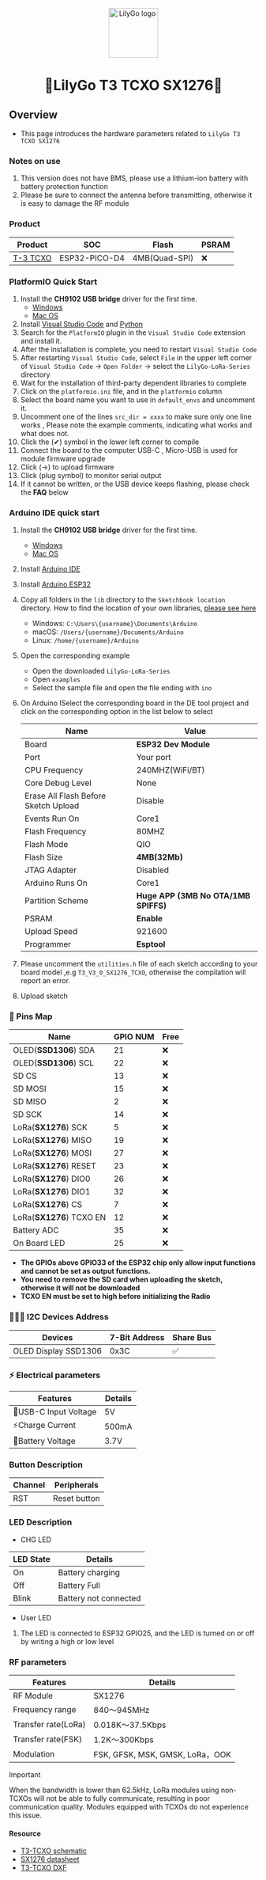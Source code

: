 <div align="center" markdown="1">
  <img src="../../../.github/LilyGo_logo.png" alt="LilyGo logo" width="100"/>
</div>

<h1 align = "center">🌟LilyGo T3 TCXO SX1276🌟</h1>

## Overview

* This page introduces the hardware parameters related to `LilyGo T3 TCXO SX1276`

### Notes on use

1. This version does not have BMS, please use a lithium-ion battery with battery protection function
2. Please be sure to connect the antenna before transmitting, otherwise it is easy to damage the RF module

### Product

| Product       | SOC           | Flash         | PSRAM |
| ------------- | ------------- | ------------- | ----- |
| [T-3 TCXO][1] | ESP32-PICO-D4 | 4MB(Quad-SPI) | ❌     |

[1]: https://lilygo.cc/products/t3-tcxo "T-3 TCXO"

### PlatformIO Quick Start

1. Install the **CH9102 USB bridge** driver for the first time.
   * [Windows](https://www.wch-ic.com/downloads/CH343SER_ZIP.html)
   * [Mac OS](https://www.wch-ic.com/downloads/CH34XSER_MAC_ZIP.html)
2. Install [Visual Studio Code](https://code.visualstudio.com/) and [Python](https://www.python.org/)
3. Search for the `PlatformIO` plugin in the `Visual Studio Code` extension and install it.
4. After the installation is complete, you need to restart `Visual Studio Code`
5. After restarting `Visual Studio Code`, select `File` in the upper left corner of `Visual Studio Code` -> `Open Folder` -> select the `LilyGo-LoRa-Series` directory
6. Wait for the installation of third-party dependent libraries to complete
7. Click on the `platformio.ini` file, and in the `platformio` column
8. Select the board name you want to use in `default_envs` and uncomment it.
9. Uncomment one of the lines `src_dir = xxxx` to make sure only one line works , Please note the example comments, indicating what works and what does not.
10. Click the (✔) symbol in the lower left corner to compile
11. Connect the board to the computer USB-C , Micro-USB is used for module firmware upgrade
12. Click (→) to upload firmware
13. Click (plug symbol) to monitor serial output
14. If it cannot be written, or the USB device keeps flashing, please check the **FAQ** below

### Arduino IDE quick start

1. Install the **CH9102 USB bridge** driver for the first time.
   * [Windows](https://www.wch-ic.com/downloads/CH343SER_ZIP.html)
   * [Mac OS](https://www.wch-ic.com/downloads/CH34XSER_MAC_ZIP.html)
2. Install [Arduino IDE](https://www.arduino.cc/en/software)
3. Install [Arduino ESP32](https://docs.espressif.com/projects/arduino-esp32/en/latest/)
4. Copy all folders in the `lib` directory to the `Sketchbook location` directory. How to find the location of your own libraries, [please see here](https://support.arduino.cc/hc/en-us/articles/4415103213714-Find-sketches-libraries-board-cores-and-other-files-on-your-computer)
    * Windows: `C:\Users\{username}\Documents\Arduino`
    * macOS: `/Users/{username}/Documents/Arduino`
    * Linux: `/home/{username}/Arduino`
5. Open the corresponding example
    * Open the downloaded `LilyGo-LoRa-Series`
    * Open `examples`
    * Select the sample file and open the file ending with `ino`
6. On Arduino ISelect the corresponding board in the DE tool project and click on the corresponding option in the list below to select

    | Name                                 | Value                                |
    | ------------------------------------ | ------------------------------------ |
    | Board                                | **ESP32 Dev Module**                 |
    | Port                                 | Your port                            |
    | CPU Frequency                        | 240MHZ(WiFi/BT)                      |
    | Core Debug Level                     | None                                 |
    | Erase All Flash Before Sketch Upload | Disable                              |
    | Events Run On                        | Core1                                |
    | Flash Frequency                      | 80MHZ                                |
    | Flash Mode                           | QIO                                  |
    | Flash Size                           | **4MB(32Mb)**                        |
    | JTAG Adapter                         | Disabled                             |
    | Arduino Runs On                      | Core1                                |
    | Partition Scheme                     | **Huge APP (3MB No OTA/1MB SPIFFS)** |
    | PSRAM                                | **Enable**                           |
    | Upload Speed                         | 921600                               |
    | Programmer                           | **Esptool**                          |

6. Please uncomment the `utilities.h` file of each sketch according to your board model ,e.g `T3_V3_0_SX1276_TCXO`, otherwise the compilation will report an error.
7. Upload sketch

### 📍 Pins Map

| Name                     | GPIO NUM | Free |
| ------------------------ | -------- | ---- |
| OLED(**SSD1306**) SDA    | 21       | ❌    |
| OLED(**SSD1306**) SCL    | 22       | ❌    |
| SD CS                    | 13       | ❌    |
| SD MOSI                  | 15       | ❌    |
| SD MISO                  | 2        | ❌    |
| SD SCK                   | 14       | ❌    |
| LoRa(**SX1276**) SCK     | 5        | ❌    |
| LoRa(**SX1276**) MISO    | 19       | ❌    |
| LoRa(**SX1276**) MOSI    | 27       | ❌    |
| LoRa(**SX1276**) RESET   | 23       | ❌    |
| LoRa(**SX1276**) DIO0    | 26       | ❌    |
| LoRa(**SX1276**) DIO1    | 32       | ❌    |
| LoRa(**SX1276**) CS      | 7        | ❌    |
| LoRa(**SX1276**) TCXO EN | 12       | ❌    |
| Battery ADC              | 35       | ❌    |
| On Board LED             | 25       | ❌    |

* **The GPIOs above GPIO33 of the ESP32 chip only allow input functions and cannot be set as output functions.**
* **You need to remove the SD card when uploading the sketch, otherwise it will not be downloaded**
* **TCXO EN must be set to high before initializing the Radio**

### 🧑🏼‍🔧 I2C Devices Address

| Devices              | 7-Bit Address | Share Bus |
| -------------------- | ------------- | --------- |
| OLED Display SSD1306 | 0x3C          | ✅️         |

### ⚡ Electrical parameters

| Features             | Details |
| -------------------- | ------- |
| 🔗USB-C Input Voltage | 5V      |
| ⚡Charge Current      | 500mA   |
| 🔋Battery Voltage     | 3.7V    |


### Button Description

| Channel | Peripherals  |
| ------- | ------------ |
| RST     | Reset button |

### LED Description

* CHG LED

| LED State | Details               |
| --------- | --------------------- |
| On        | Battery charging      |
| Off       | Battery Full          |
| Blink     | Battery not connected |

* User LED

1. The LED is connected to ESP32 GPIO25, and the LED is turned on or off by writing a high or low level

### RF parameters

| Features            | Details                         |
| ------------------- | ------------------------------- |
| RF  Module          | SX1276                          |
| Frequency range     | 840～945MHz                     |
| Transfer rate(LoRa) | 0.018K～37.5Kbps                |
| Transfer rate(FSK)  | 1.2K～300Kbps                   |
| Modulation          | FSK, GFSK, MSK, GMSK, LoRa，OOK |

> [!IMPORTANT]
> When the bandwidth is lower than 62.5kHz, LoRa modules using non-TCXOs will not be able to fully communicate, resulting in poor communication quality.
> Modules equipped with TCXOs do not experience this issue.
>

#### Resource

* [T3-TCXO schematic](../../../schematic/T3_V3.0.pdf)
* [SX1276 datasheet](https://www.semtech.com/products/wireless-rf/lora-transceivers/sx1276)
* [T3-TCXO DXF](../../../dimensions/T3_V3.0_TCXO.dxf)
